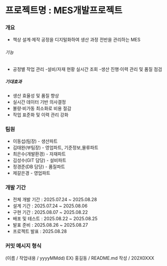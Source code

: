 # 프로젝트명 : MES개발프로젝트
### 개요
- 책상 설계·제작 공정을 디지털화하여 생산 과정 전반을 관리하는 MES
###### 기능
- 공정별 작업 관리
-설비/자재 현황 실시간 조회
-생산 진행·이력 관리 및 품질 점검

##### 기대효과
- 생산 효율성 및 품질 향상
- 실시간 데이터 기반 의사결정 
- 불량·비가동 최소화로 비용 절감
- 작업 표준화 및 이력 관리 강화


### 팀원
- 이동섭(팀장) - 생산파트
- 김태완(부팀장) - 영업파트, 기준정보,물류파트
- 최은수(개발환경) -  자재파트
- 김성수(GIT 담당) - 설비파트 
- 정경준(DB 담당) - 품질파트 
- 제갈은경 - 영업파트
### 개발 기간
- 전체 개발 기간 : 2025.07.24 ~ 2025.08.28
- 설계 기간 : 2025.07.24 ~ 2025.08.06
- 구현 기간 : 2025.08.07 ~ 2025.08.22
- 배포 및 테스트 : 2025.08.22 ~ 2025.08.25
- 발표 준비 : 2025.08.26 ~ 2025.08.27
- 프로젝트 발표 : 2025.08.28
### 커밋 메시지 형식
(이름 / 작업내용 / yyyyMMdd)
EX) 홍길동 / README.md 작성 / 202X0XXX
